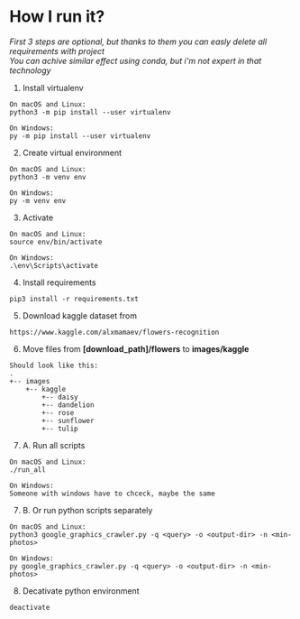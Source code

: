 # How I run it?
*First 3 steps are optional, but thanks to them you can easly delete all requirements with project*  
*You can achive similar effect using conda, but i'm not expert in that technology*
1. Install virtualenv
```
On macOS and Linux:
python3 -m pip install --user virtualenv

On Windows:
py -m pip install --user virtualenv
``` 

2. Create virtual environment
```
On macOS and Linux:
python3 -m venv env

On Windows:
py -m venv env
```
3. Activate
```
On macOS and Linux:
source env/bin/activate

On Windows:
.\env\Scripts\activate
```

4. Install requirements
```
pip3 install -r requirements.txt
```
5. Download kaggle dataset from
```
https://www.kaggle.com/alxmamaev/flowers-recognition
```

6. Move files from **[download_path]/flowers** to **images/kaggle**
```
Should look like this:
.
+-- images
    +-- kaggle
        +-- daisy
        +-- dandelion
        +-- rose
        +-- sunflower
        +-- tulip
```

7. A. Run all scripts
```
On macOS and Linux:
./run_all

On Windows:
Someone with windows have to chceck, maybe the same
```

7. B. Or run python scripts separately
```
On macOS and Linux:
python3 google_graphics_crawler.py -q <query> -o <output-dir> -n <min-photos>

On Windows:
py google_graphics_crawler.py -q <query> -o <output-dir> -n <min-photos>
```

8. Decativate python environment
```
deactivate
```